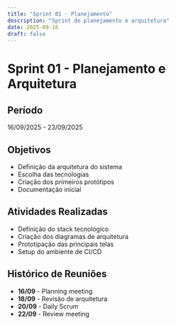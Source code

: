 ```yaml
---
title: "Sprint 01 - Planejamento"
description: "Sprint de planejamento e arquitetura"
date: 2025-09-16
draft: false
---
```


# Sprint 01 - Planejamento e Arquitetura

## Período
16/09/2025 - 23/09/2025

## Objetivos
- Definição da arquitetura do sistema
- Escolha das tecnologias
- Criação dos primeiros protótipos
- Documentação inicial

## Atividades Realizadas
- Definição do stack tecnológico
- Criação dos diagramas de arquitetura
- Prototipação das principais telas
- Setup do ambiente de CI/CD

## Histórico de Reuniões
- **16/09** - Planning meeting
- **18/09** - Revisão de arquitetura
- **20/09** - Daily Scrum
- **22/09** - Review meeting
